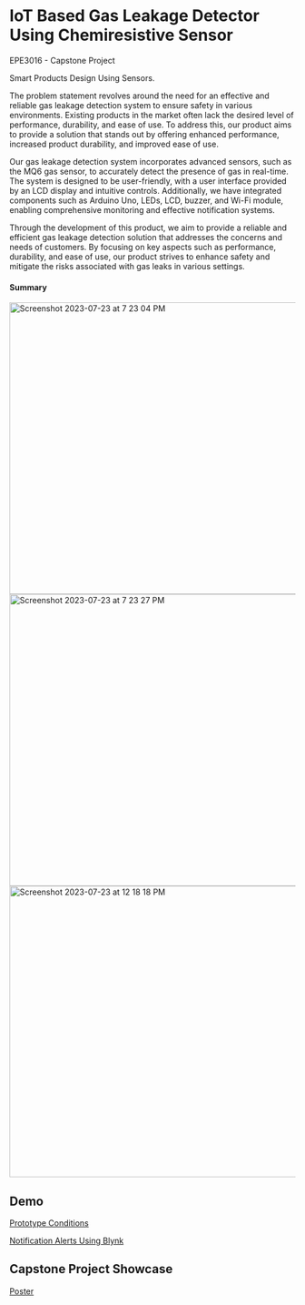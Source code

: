 # IoT Based Gas Leakage Detector Using Chemiresistive Sensor

EPE3016 - Capstone Project

Smart Products Design Using Sensors.  

The problem statement revolves around the need for an effective and reliable gas leakage detection system to ensure safety in various environments. Existing products in the market often lack the desired level of performance, durability, and ease of use. To address this, our product aims to provide a solution that stands out by offering enhanced performance, increased product durability, and improved ease of use.

Our gas leakage detection system incorporates advanced sensors, such as the MQ6 gas sensor, to accurately detect the presence of gas in real-time. The system is designed to be user-friendly, with a user interface provided by an LCD display and intuitive controls. Additionally, we have integrated components such as Arduino Uno, LEDs, LCD, buzzer, and Wi-Fi module, enabling comprehensive monitoring and effective notification systems.

Through the development of this product, we aim to provide a reliable and efficient gas leakage detection solution that addresses the concerns and needs of customers. By focusing on key aspects such as performance, durability, and ease of use, our product strives to enhance safety and mitigate the risks associated with gas leaks in various settings.

#### Summary 
<img width="513" alt="Screenshot 2023-07-23 at 7 23 04 PM" src="https://github.com/zakizndn/Capstone_Project/assets/117178074/dfec4568-76b7-4b66-a507-20cb7283588a">

<img width="513" alt="Screenshot 2023-07-23 at 7 23 27 PM" src="https://github.com/zakizndn/Capstone_Project/assets/117178074/0c364e22-8c3c-467e-bbc8-d1a730c59c25">

<img width="512" alt="Screenshot 2023-07-23 at 12 18 18 PM" src="https://github.com/zakizndn/Capstone_Project/assets/117178074/3c42a42d-53ba-4c7c-b374-ec699cba554d">

## Demo
[Prototype Conditions](https://www.youtube.com/watch?v=Q_Y4aVkScIs)

[Notification Alerts Using Blynk](https://www.youtube.com/watch?v=CxGI0Fob8W8)

## Capstone Project Showcase
[Poster](https://github.com/zakizndn/Capstone_Project/files/12137983/Poster.pdf)
